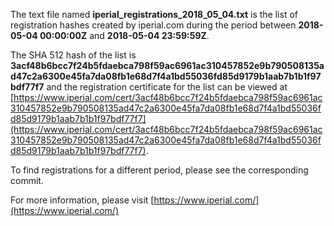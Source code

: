 The text file named **iperial_registrations_2018_05_04.txt** is the list of registration hashes created by iperial.com during the period between **2018-05-04 00:00:00Z** and **2018-05-04 23:59:59Z**.

The SHA 512 hash of the list is **3acf48b6bcc7f24b5fdaebca798f59ac6961ac310457852e9b790508135ad47c2a6300e45fa7da08fb1e68d7f4a1bd55036fd85d9179b1aab7b1b1f97bdf77f7** and the registration certificate for the list can be viewed at [https://www.iperial.com/cert/3acf48b6bcc7f24b5fdaebca798f59ac6961ac310457852e9b790508135ad47c2a6300e45fa7da08fb1e68d7f4a1bd55036fd85d9179b1aab7b1b1f97bdf77f7](https://www.iperial.com/cert/3acf48b6bcc7f24b5fdaebca798f59ac6961ac310457852e9b790508135ad47c2a6300e45fa7da08fb1e68d7f4a1bd55036fd85d9179b1aab7b1b1f97bdf77f7).

To find registrations for a different period, please see the corresponding commit.

For more information, please visit [https://www.iperial.com/](https://www.iperial.com/)

